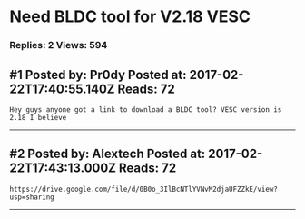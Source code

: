 # Need BLDC tool for V2.18 VESC

### Replies: 2 Views: 594

## \#1 Posted by: Pr0dy Posted at: 2017-02-22T17:40:55.140Z Reads: 72

```
Hey guys anyone got a link to download a BLDC tool? VESC version is 2.18 I believe
```

---
## \#2 Posted by: Alextech Posted at: 2017-02-22T17:43:13.000Z Reads: 72

```
https://drive.google.com/file/d/0B0o_3IlBcNTlYVNvM2djaUFZZkE/view?usp=sharing
```

---
